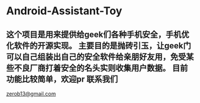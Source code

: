 Android-Assistant-Toy
===============================
这个项目是用来提供给geek们各种手机安全，手机优化软件的开源实现。
主要目的是抛砖引玉，让geek门可以自己组装出自己的安全软件给亲朋好友用，免受某些不良厂商打着安全的名头实则收集用户数据。
目前功能比较简单，欢迎pr
联系我们
-------------------------------
[zerob13@gmail.com](mailto:zerob13@gmail.com)<br />

